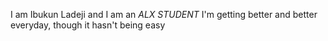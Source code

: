 I am Ibukun Ladeji and I am an _ALX_ _STUDENT_
I'm getting better and better everyday, though it hasn't being easy
